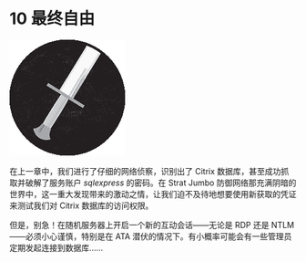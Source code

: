 # 10 最终自由

![](img/chapterart.png)

在上一章中，我们进行了仔细的网络侦察，识别出了 Citrix 数据库，甚至成功抓取并破解了服务账户 *sqlexpress* 的密码。在 Strat Jumbo 防御网络那充满阴暗的世界中，这一重大发现带来的激动之情，让我们迫不及待地想要使用新获取的凭证来测试我们对 Citrix 数据库的访问权限。

但是，别急！在随机服务器上开启一个新的互动会话——无论是 RDP 还是 NTLM——必须小心谨慎，特别是在 ATA 潜伏的情况下。有小概率可能会有一些管理员定期发起连接到数据库……

